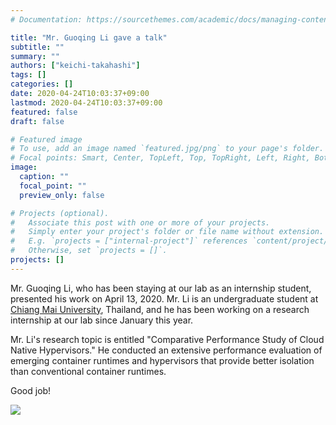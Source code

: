 ```yaml
---
# Documentation: https://sourcethemes.com/academic/docs/managing-content/

title: "Mr. Guoqing Li gave a talk"
subtitle: ""
summary: ""
authors: ["keichi-takahashi"]
tags: []
categories: []
date: 2020-04-24T10:03:37+09:00
lastmod: 2020-04-24T10:03:37+09:00
featured: false
draft: false

# Featured image
# To use, add an image named `featured.jpg/png` to your page's folder.
# Focal points: Smart, Center, TopLeft, Top, TopRight, Left, Right, BottomLeft, Bottom, BottomRight.
image:
  caption: ""
  focal_point: ""
  preview_only: false

# Projects (optional).
#   Associate this post with one or more of your projects.
#   Simply enter your project's folder or file name without extension.
#   E.g. `projects = ["internal-project"]` references `content/project/deep-learning/index.md`.
#   Otherwise, set `projects = []`.
projects: []
---
```


Mr. Guoqing Li, who has been staying at our lab as an internship student,
presented his work on April 13, 2020. Mr. Li is an undergraduate student at
[Chiang Mai University](https://www.cmu.ac.th/en/), Thailand, and he has been
working on a research internship at our lab since January this year.

Mr. Li's research topic is entitled "Comparative Performance Study of Cloud
Native Hypervisors." He conducted an extensive performance evaluation of
emerging container runtimes and hypervisors that provide better isolation than
conventional container runtimes.

Good job!

![](1.png)
